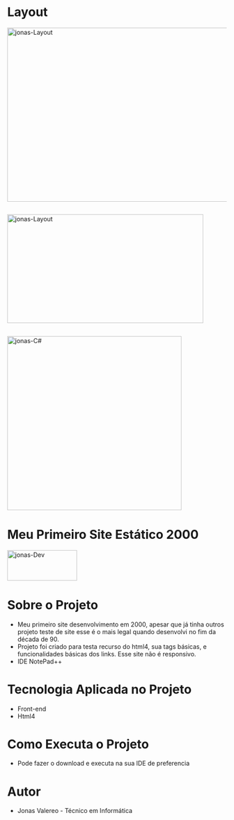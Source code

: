 # Layout

<a href="#">
<img align="center"  alt="jonas-Layout" height ="400" width ="750" src ="https://user-images.githubusercontent.com/25933386/122837242-26bbca00-d2ca-11eb-9a26-304bce3dc4ee.PNG"></img>
</a>

##
 
<a href="#">
<img align="center"  alt="jonas-Layout" height ="250" width ="450" src ="https://user-images.githubusercontent.com/25933386/122837529-9c279a80-d2ca-11eb-9d90-bd1a5ec9c5a7.PNG"></img>
</a>

##

<a href="#">
<img align="center"  alt="jonas-C#" height ="400" width ="400" src ="https://user-images.githubusercontent.com/25933386/122838052-9da59280-d2cb-11eb-992e-d85c3a288e88.jpg" style="max-width: 100%;"></img>
</a>


# Meu Primeiro Site Estático 2000

<a href="#">
<img align="center"  alt="jonas-Dev" height ="70" width ="160" src ="https://user-images.githubusercontent.com/25933386/116831049-87107400-ab83-11eb-947b-0a94a3e89f04.png" style="max-width: 100%;"></img>
</a>

# Sobre o Projeto

- Meu primeiro site desenvolvimento em 2000, apesar que já tinha outros projeto teste de site esse é o mais legal quando desenvolvi no fim da década de 90.
- Projeto foi criado para testa recurso do html4, sua tags básicas, e funcionalidades básicas dos links. Esse site não é responsivo.
- IDE NotePad++


# Tecnologia Aplicada no Projeto

- Front-end
- Html4

# Como Executa o Projeto

- Pode fazer o download e executa na sua IDE de preferencia


# Autor

- Jonas Valereo - Técnico em Informática 
